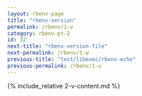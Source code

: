 ```yaml
---
layout: rbenv-page
title: "rbenv-version"
permalink: /rbenv/1-v
category: rbenv-pt-2
id: 32
next-title: "rbenv-version-file"
next-permalink: /rbenv/1-w
previous-title: "test/libexec/rbenv-echo"
previous-permalink: /rbenv/1-u
---
```


{% include_relative 2-v-content.md %}
